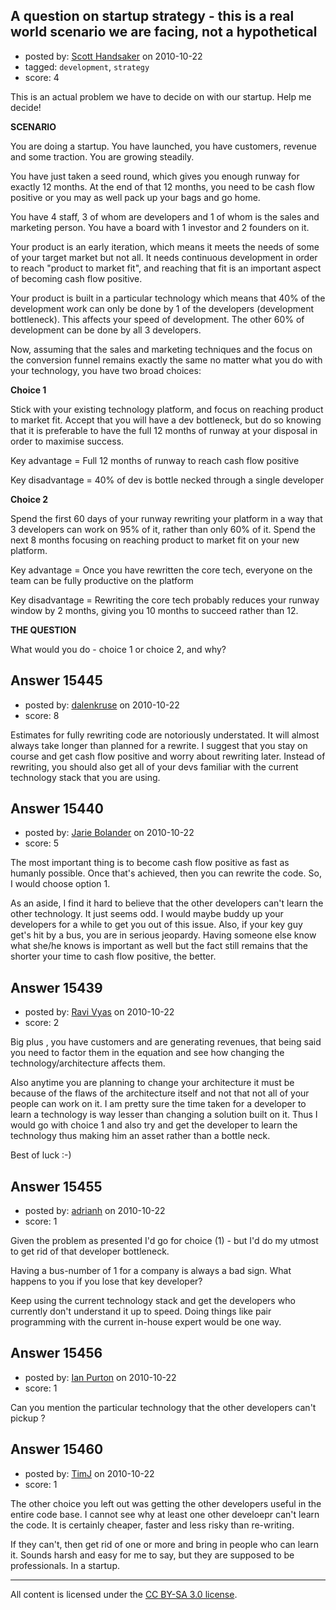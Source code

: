 ## A question on startup strategy - this is a real world scenario we are facing, not a hypothetical

- posted by: [Scott Handsaker](https://stackexchange.com/users/-1/4933-scott-handsaker) on 2010-10-22
- tagged: `development`, `strategy`
- score: 4

This is an actual problem we have to decide on with our startup.  Help me decide!

**SCENARIO**

You are doing a startup.  You have launched, you have customers, revenue and some traction.  You are growing steadily.

You have just taken a seed round, which gives you enough runway for exactly 12 months.  At the end of that 12 months, you need to be cash flow positive or you may as well pack up your bags and go home.

You have 4 staff, 3 of whom are developers and 1 of whom is the sales and marketing person.  You have a board with 1 investor and 2 founders on it.

Your product is an early iteration, which means it meets the needs of some of your target market but not all.  It needs continuous development in order to reach "product to market fit", and reaching that fit is an important aspect of becoming cash flow positive.

Your product is built in a particular technology which means that 40% of the development work can only be done by 1 of the developers (development bottleneck).  This affects your speed of development.  The other 60% of development can be done by all 3 developers.

Now, assuming that the sales and marketing techniques and the focus on the conversion funnel remains exactly the same no matter what you do with your technology, you have two broad choices:

**Choice 1**

Stick with your existing technology platform, and focus on reaching product to market fit.  Accept that you will have a dev bottleneck, but do so knowing that it is preferable to have the full 12 months of runway at your disposal in order to maximise success.

Key advantage = Full 12 months of runway to reach cash flow positive

Key disadvantage = 40% of dev is bottle necked through a single developer

**Choice 2**

Spend the first 60 days of your runway rewriting your platform in a way that 3 developers can work on 95% of it, rather than only 60% of it.  Spend the next 8 months focusing on reaching product to market fit on your new platform.

Key advantage = Once you have rewritten the core tech, everyone on the team can be fully productive on the platform

Key disadvantage = Rewriting the core tech probably reduces your runway window by 2 months, giving you 10 months to succeed rather than 12.

**THE QUESTION**

What would you do - choice 1 or choice 2, and why?




## Answer 15445

- posted by: [dalenkruse](https://stackexchange.com/users/-1/282-dalenkruse) on 2010-10-22
- score: 8

Estimates for fully rewriting code are notoriously understated.  It will almost always take longer than planned for a rewrite.  I suggest that you stay on course and get cash flow positive and worry about rewriting later.  Instead of rewriting, you should also get all of your devs familiar with the current technology stack that you are using.


## Answer 15440

- posted by: [Jarie Bolander](https://stackexchange.com/users/-1/585-jarie-bolander) on 2010-10-22
- score: 5

The most important thing is to become cash flow positive as fast as humanly possible. Once that's achieved, then you can rewrite the code. So, I would choose option 1.

As an aside, I find it hard to believe that the other developers can't learn the other technology. It just seems odd. I would maybe buddy up your developers for a while to get you out of this issue. Also, if your key guy get's hit by a bus, you are in serious jeopardy. Having someone else know what she/he knows is important as well but the fact still remains that the shorter your time to cash flow positive, the better.


## Answer 15439

- posted by: [Ravi Vyas](https://stackexchange.com/users/-1/4089-ravi-vyas) on 2010-10-22
- score: 2

Big plus , you have customers and are generating revenues, that being said you need to factor them in the equation and see how changing the technology/architecture affects them. 

Also anytime you are planning to change your architecture  it must be because of the flaws of the architecture itself and not that not all of your people can work on it. I am pretty sure the time taken for a developer to learn a technology is way lesser than changing a solution built on it. Thus I would go with choice 1 and also try and get the developer to learn the technology thus making him an asset rather than a bottle neck.

Best of luck :-)


## Answer 15455

- posted by: [adrianh](https://stackexchange.com/users/-1/4599-adrianh) on 2010-10-22
- score: 1

Given the problem as presented I'd go for choice (1) - but I'd do my utmost to get rid of that developer bottleneck.

Having a bus-number of 1 for a company is always a bad sign. What happens to you if you lose that key developer?

Keep using the current technology stack and get the developers who currently don't understand it up to speed. Doing things like pair programming with the current in-house expert would be one way.




## Answer 15456

- posted by: [Ian Purton](https://stackexchange.com/users/-1/4942-ian-purton) on 2010-10-22
- score: 1

Can you mention the particular technology that the other developers can't pickup ?




## Answer 15460

- posted by: [TimJ](https://stackexchange.com/users/-1/1172-timj) on 2010-10-22
- score: 1

The other choice you left out was getting the other developers useful in the entire code base.  I cannot see why at least one other develoepr can't learn the code.  It is certainly cheaper, faster and less risky than re-writing.

If they can't, then get rid of one or more and bring in people who can learn it.   Sounds harsh and easy for me to say, but they are supposed to be professionals.  In a startup.  



---

All content is licensed under the [CC BY-SA 3.0 license](https://creativecommons.org/licenses/by-sa/3.0/).
